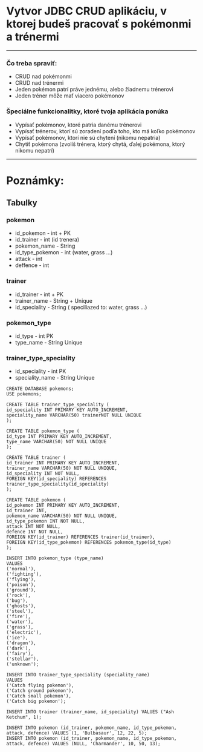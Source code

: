 # Vytvor JDBC CRUD aplikáciu, v ktorej budeš pracovať s pokémonmi a trénermi

---
### Čo treba spraviť:
- CRUD nad pokémonmi
- CRUD nad trénermi
- Jeden pokémon patrí práve jednému, alebo žiadnemu trénerovi
- Jeden tréner môže mať viacero pokémonov

### Špeciálne funkcionalitky, ktoré tvoja aplikácia ponúka
- Vypísať pokémonov, ktoré patria danému trénerovi
- Vypísať trénerov, ktorí sú zoradení podľa toho, kto má koľko pokémonov
- Vypísať pokémonov, ktorí nie sú chytení (nikomu nepatria)
- Chytiť pokémona (zvolíš trénera, ktorý chytá, ďalej pokémona, ktorý nikomu nepatrí)

---
# Poznámky:
## Tabulky
### pokemon
- id_pokemon - int + PK
- id_trainer - int (id trenera)
- pokemon_name - String
- id_type_pokemon - int (water, grass ...)
- attack - int
- deffence - int


### trainer
- id_trainer - int + PK
- trainer_name - String + Unique
- id_speciality - String ( speciliazed to: water, grass ...) 

### pokemon_type
- id_type - int PK
- type_name - String Unique

### trainer_type_speciality
- id_speciality - int PK
- speciality_name - String Unique

```` MYSQL
CREATE DATABASE pokemons;
USE pokemons;

CREATE TABLE trainer_type_speciality (
id_speciality INT PRIMARY KEY AUTO_INCREMENT,
speciality_name VARCHAR(50) trainerNOT NULL UNIQUE
);

CREATE TABLE pokemon_type (
id_type INT PRIMARY KEY AUTO_INCREMENT,
type_name VARCHAR(50) NOT NULL UNIQUE
);

CREATE TABLE trainer (
id_trainer INT PRIMARY KEY AUTO_INCREMENT,
trainer_name VARCHAR(50) NOT NULL UNIQUE,
id_speciality INT NOT NULL,
FOREIGN KEY(id_speciality) REFERENCES trainer_type_speciality(id_speciality)
);

CREATE TABLE pokemon (
id_pokemon INT PRIMARY KEY AUTO_INCREMENT,
id_trainer INT,
pokemon_name VARCHAR(50) NOT NULL UNIQUE,
id_type_pokemon INT NOT NULL,
attack INT NOT NULL,
defence INT NOT NULL,
FOREIGN KEY(id_trainer) REFERENCES trainer(id_trainer),
FOREIGN KEY(id_type_pokemon) REFERENCES pokemon_type(id_type)
);

INSERT INTO pokemon_type (type_name) 
VALUES 
('normal'),
('fighting'),
('flying'),
('poison'),
('ground'),
('rock'),
('bug'),
('ghosts'),
('steel'),
('fire'),
('water'),
('grass'),
('electric'),
('ice'),
('dragon'),
('dark'),
('fairy'),
('stellar'),
('unknown');

INSERT INTO trainer_type_speciality (speciality_name) 
VALUES 
('Catch flying pokemon'),
('Catch ground pokemon'),
('Catch small pokemon'),
('Catch big pokemon');

INSERT INTO trainer (trainer_name, id_speciality) VALUES ("Ash Ketchum", 1);

INSERT INTO pokemon (id_trainer, pokemon_name, id_type_pokemon, attack, defence) VALUES (1, 'Bulbasaur', 12, 22, 5);
INSERT INTO pokemon (id_trainer, pokemon_name, id_type_pokemon, attack, defence) VALUES (NULL, 'Charmander', 10, 50, 13);

````